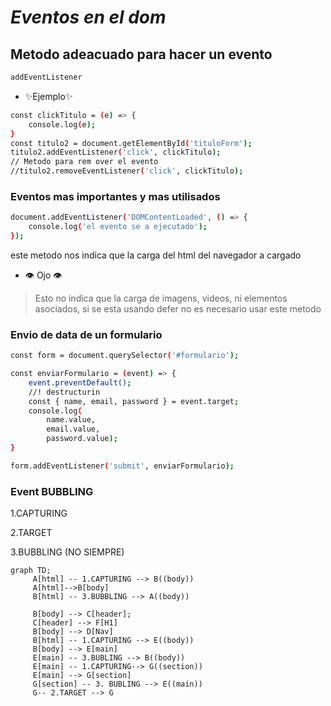 # _Eventos en el dom_

## Metodo adeacuado para hacer un evento

```sh
addEventListener
```

-   ✨Ejemplo✨

```sh
const clickTitulo = (e) => {
    console.log(e);
}
const titulo2 = document.getElementById('tituloForm');
titulo2.addEventListener('click', clickTitulo);
// Metodo para rem over el evento
//titulo2.removeEventListener('click', clickTitulo);
```

### Eventos mas importantes y mas utilisados

```sh
document.addEventListener('DOMContentLoaded', () => {
    console.log('el evento se a ejecutado');
});
```

este metodo nos indica que la carga del html del navegador a cargado

-   👁️ Ojo 👁️

> Esto no indica que la carga de imagens, videos, ni elementos asociados, si se esta usando defer no es necesario usar este metodo

### Envio de data de un formulario

```sh
const form = document.querySelector('#formulario');

const enviarFormulario = (event) => {
    event.preventDefault();
    //! destructurin
    const { name, email, password } = event.target;
    console.log(
        name.value,
        email.value,
        password.value);
}

form.addEventListener('submit', enviarFormulario);

```

### Event BUBBLING

1.CAPTURING

2.TARGET

3.BUBBLING (NO SIEMPRE)

```mermaid
graph TD;
     A[html] -- 1.CAPTURING --> B((body))
     A[html]-->B[body]
     B[html] -- 3.BUBBLING --> A((body))

     B[body] --> C[header];
     C[header] --> F[H1]
     B[body] --> D[Nav]
     B[html] -- 1.CAPTURING --> E((body))
     B[body] --> E[main]
     E[main] -- 3.BUBLING --> B((body))
     E[main] -- 1.CAPTURING--> G((section))
     E[main] --> G[section]
     G[section] -- 3. BUBLING --> E((main))
     G-- 2.TARGET --> G

```
